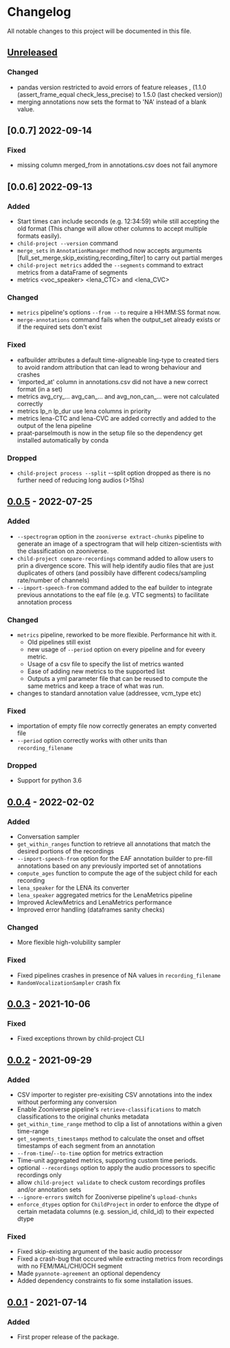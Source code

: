 # Changelog

All notable changes to this project will be documented in this file.

## [Unreleased]

### Changed

- pandas version restricted to avoid errors of feature releases , (1.1.0 (assert_frame_equal check_less_precise) to 1.5.0 (last checked version))
- merging annotations now sets the format to 'NA' instead of a blank value.

## [0.0.7] 2022-09-14

### Fixed

- missing column merged_from in annotations.csv does not fail anymore

## [0.0.6] 2022-09-13

### Added

- Start times can include seconds (e.g. 12:34:59) while still accepting the old format (This change will allow other columns to accept multiple formats easily).
- `child-project --version` command
- `merge_sets` in `AnnotationManager` method now accepts arguments [full_set_merge,skip_existing,recording_filter] to carry out partial merges
- `child-project metrics` added the `--segments` command to extract metrics from a dataFrame of segments
- metrics <voc_speaker> <lena_CTC> and <lena_CVC>

### Changed

- `metrics` pipeline's options `--from --to` require a HH:MM:SS format now.
- `merge-annotations` command fails when the output_set already exists or if the required sets don't exist


### Fixed

- eafbuilder attributes a default time-aligneable ling-type to created tiers to avoid random attribution that can lead to wrong behaviour and crashes
- 'imported_at' column in annotations.csv did not have a new correct format (in a set)
- metrics avg_cry_... avg_can_... and avg_non_can_... were not calculated correctly
- metrics lp_n lp_dur use lena columns in priority
- metrics lena-CTC and lena-CVC are added correctly and added to the output of the lena pipeline
- praat-parselmouth is now in the setup file so the dependency get installed automatically by conda

### Dropped

- `child-project process --split` --split option dropped as there is no further need of reducing long audios (>15hs)

## [0.0.5] - 2022-07-25

### Added

 - `--spectrogram` option in the `zooniverse extract-chunks` pipeline to generate an image of a spectrogram that will help citizen-scientists with the classification on zooniverse.
 - `child-project compare-recordings` command added to allow users to prin a divergence score. This will help identify audio files that are just duplicates of others (and possibily have different codecs/sampling rate/number of channels)
 - `--import-speech-from` command added to the eaf builder to integrate previous annotations to the eaf file (e.g. VTC segments) to facilitate annotation process

### Changed

- `metrics` pipeline, reworked to be more flexible. Performance hit with it.
    - Old pipelines still exist
    - new usage of `--period` option on every pipeline and for eveery metric.
    - Usage of a csv file to specify the list of metrics wanted
    - Ease of adding new metrics to the supported list
    - Outputs a yml parameter file that can be reused to compute the same metrics and keep a trace of what was run.
- changes to standard annotation value (addressee, vcm_type etc)

### Fixed

- importation of empty file now correctly generates an empty converted file
- `--period` option correctly works with other units than `recording_filename`

### Dropped

- Support for python 3.6

## [0.0.4] - 2022-02-02

### Added 

 - Conversation sampler
 - `get_within_ranges` function to retrieve all annotations that match the desired portions of the recordings
 - `--import-speech-from` option for the EAF annotation builder to pre-fill annotations based on any previously imported set of annotations
 - `compute_ages` function to compute the age of the subject child for each recording
 - `lena_speaker` for the LENA its converter
 - `lena_speaker` aggregated metrics for the LenaMetrics pipeline
 - Improved AclewMetrics and LenaMetrics performance
 - Improved error handling (dataframes sanity checks)

### Changed

 - More flexible high-volubility sampler

### Fixed
 
 - Fixed pipelines crashes in presence of NA values in `recording_filename`
 - `RandomVocalizationSampler` crash fix

## [0.0.3] - 2021-10-06

### Fixed

 - Fixed exceptions thrown by child-project CLI

## [0.0.2] - 2021-09-29

### Added 

 - CSV importer to register pre-exisiting CSV annotations into the index without performing any conversion
 - Enable Zooniverse pipeline's `retrieve-classifications` to match classifications to the original chunks metadata
 - `get_within_time_range` method to clip a list of annotations within a given time-range
 - `get_segments_timestamps` method to calculate the onset and offset timestamps of each segment from an annotation
 - `--from-time`/`--to-time` option for metrics extraction
 - Time-unit aggregated metrics, supporting custom time periods.
 - optional `--recordings` option to apply the audio processors to specific recordings only
 - allow `child-project validate` to check custom recordings profiles and/or annotation sets
 - `--ignore-errors` switch for Zooniverse pipeline's `upload-chunks`
 - `enforce_dtypes` option for `ChildProject` in order to enforce the dtype of certain metadata columns (e.g. session_id, child_id) to their expected dtype

### Fixed

 - Fixed skip-existing argument of the basic audio processor
 - Fixed a crash-bug that occured while extracting metrics from recordings with no FEM/MAL/CHI/OCH segment
 - Made `pyannote-agreement` an optional dependency
 - Added dependency constraints to fix some installation issues.

## [0.0.1] - 2021-07-14

### Added

- First proper release of the package.

[unreleased]: https://github.com/LAAC-LSCP/ChildProject/compare/v0.0.5...HEAD
[0.0.5]: https://github.com/LAAC-LSCP/ChildProject/releases/tag/v0.0.5
[0.0.4]: https://github.com/LAAC-LSCP/ChildProject/releases/tag/v0.0.4
[0.0.3]: https://github.com/LAAC-LSCP/ChildProject/releases/tag/v0.0.3
[0.0.2]: https://github.com/LAAC-LSCP/ChildProject/releases/tag/v0.0.2
[0.0.1]: https://github.com/LAAC-LSCP/ChildProject/releases/tag/v0.0.1
